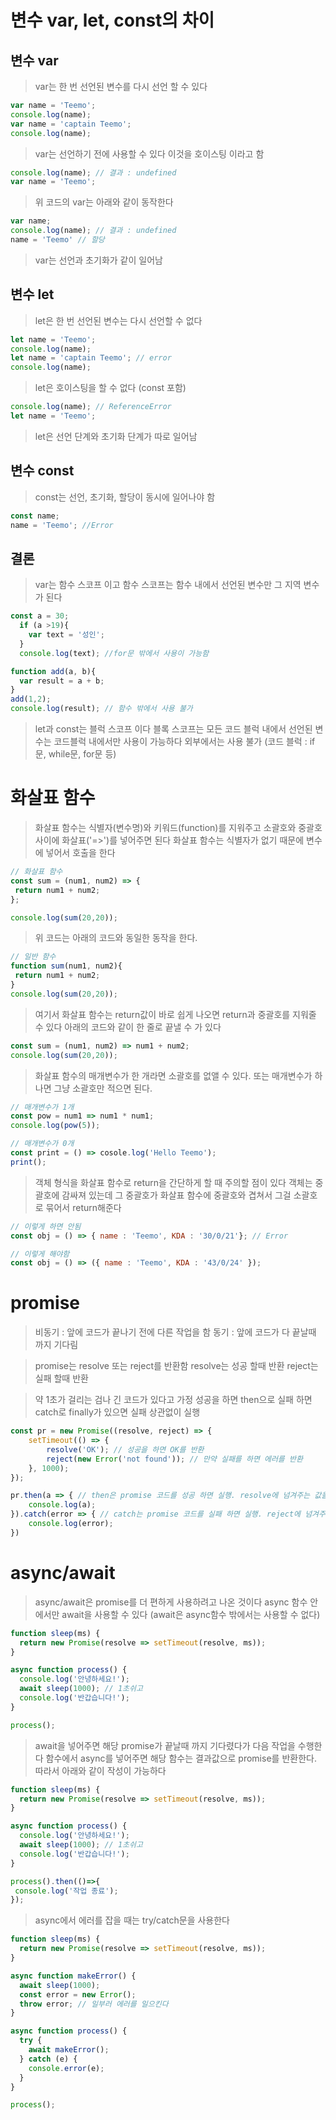 # 변수 var, let, const의 차이

## 변수 var

> var는 한 번 선언된 변수를 다시 선언 할 수 있다

``` javascript
var name = 'Teemo';
console.log(name);
var name = 'captain Teemo';
console.log(name);
```

> var는 선언하기 전에 사용할 수 있다
> 이것을 호이스팅 이라고 함

```javascript
console.log(name); // 결과 : undefined
var name = 'Teemo';
```

> 위 코드의 var는 아래와 같이 동작한다

```javascript
var name;
console.log(name); // 결과 : undefined
name = 'Teemo' // 할당
```

> var는 선언과 초기화가 같이 일어남

## 변수 let

> let은 한 번 선언된 변수는 다시 선언할 수 없다
 ```javascript
let name = 'Teemo';
console.log(name);
let name = 'captain Teemo'; // error
console.log(name);
 ```
 
 > let은 호이스팅을 할 수 없다 (const 포함)
 
 ```javascript
 console.log(name); // ReferenceError
let name = 'Teemo';
 ```
 
 > let은 선언 단계와 초기화 단계가 따로 일어남
 
 
 ## 변수 const
 > const는 선언, 초기화, 할당이 동시에 일어나야 함
 ``` javascript
const name;
name = 'Teemo'; //Error
```

## 결론

> var는 함수 스코프 이고 
> 함수 스코프는 함수 내에서 선언된 변수만 그 지역 변수가 된다
``` javascript
const a = 30;
  if (a >19){
    var text = '성인';
  }
  console.log(text); //for문 밖에서 사용이 가능함
```
```javascript
function add(a, b){
  var result = a + b;
}
add(1,2);
console.log(result); // 함수 밖에서 사용 불가
```

> let과 const는 블럭 스코프 이다
> 블록 스코프는 모든 코드 블럭 내에서 선언된 변수는 코드블럭 내에서만 사용이 가능하다
> 외부에서는 사용 불가
> (코드 블럭 : if문, while문, for문 등)


# 화살표 함수

> 화살표 함수는 식별자(변수명)와 키워드(function)를 지워주고 소괄호와 중괄호 사이에 화살표('=>')를 넣어주면 된다
> 화살표 함수는 식별자가 없기 때문에 변수에 넣어서 호출을 한다
``` javascript
// 화살표 함수
const sum = (num1, num2) => {
 return num1 + num2;
};

console.log(sum(20,20));
```
> 위 코드는 아래의 코드와 동일한 동작을 한다.

``` javascript
// 일반 함수
function sum(num1, num2){
 return num1 + num2;
}
console.log(sum(20,20));
```
> 여기서 화살표 함수는 return값이 바로 쉽게 나오면 return과 중괄호를 지워줄 수 있다
> 아래의 코드와 같이 한 줄로 끝낼 수 가 있다

``` javascript
const sum = (num1, num2) => num1 + num2;
console.log(sum(20,20));
```
> 화살표 함수의 매개변수가 한 개라면 소괄호를 없앨 수 있다.
> 또는 매개변수가 하나면 그냥 소괄호만 적으면 된다.

```javascript
// 매개변수가 1개
const pow = num1 => num1 * num1;
console.log(pow(5));
```

```javascript
// 매개변수가 0개
const print = () => cosole.log('Hello Teemo');
print();
```

> 객체 형식을 화살표 함수로 return을 간단하게 할 때 주의할 점이 있다
> 객체는 중괄호에 감싸져 있는데 그 중괄호가 화살표 함수에 중괄호와 겹쳐서 그걸 소괄호로 묶어서 return해준다

```javascript
// 이렇게 하면 안됨
const obj = () => { name : 'Teemo', KDA : '30/0/21'}; // Error
```

```javascript
// 이렇게 해야함
const obj = () => ({ name : 'Teemo', KDA : '43/0/24' });
```

# promise

> 비동기 : 앞에 코드가 끝나기 전에 다른 작업을 함
> 동기 : 앞에 코드가 다 끝날때 까지 기다림

> promise는 resolve 또는 reject를 반환함
> resolve는 성공 할때 반환
> reject는 실패 할때 반환

> 약 1초가 걸리는 검나 긴 코드가 있다고 가정
> 성공을 하면 then으로
> 실패 하면 catch로
> finally가 있으면  실패 상관없이 실행

``` javascript
const pr = new Promise((resolve, reject) => {
    setTimeout(() => {
        resolve('OK'); // 성공을 하면 OK를 반환
        reject(new Error('not found')); // 만약 실패를 하면 에러를 반환
    }, 1000);
});

pr.then(a => { // then은 promise 코드를 성공 하면 실행. resolve에 넘겨주는 값을 받음
    console.log(a);
}).catch(error => { // catch는 promise 코드를 실패 하면 실행. reject에 넘겨주는 값을 받음
    console.log(error);
})
```

# async/await

> async/await은 promise를 더 편하게 사용하려고 나온 것이다
> async 함수 안에서만 await을 사용할 수 있다 (await은 async함수 밖에서는 사용할 수 없다)
``` javascript
function sleep(ms) {
  return new Promise(resolve => setTimeout(resolve, ms));
}

async function process() {
  console.log('안녕하세요!');
  await sleep(1000); // 1초쉬고
  console.log('반갑습니다!');
}

process();
```
> await을 넣어주면 해당 promise가 끝날때 까지 기다렸다가 다음 작업을 수행한다
> 함수에서 async를 넣어주면 해당 함수는 결과값으로 promise를 반환한다.
> 따라서 아래와 같이 작성이 가능하다

```javascript
function sleep(ms) {
  return new Promise(resolve => setTimeout(resolve, ms));
}

async function process() {
  console.log('안녕하세요!');
  await sleep(1000); // 1초쉬고
  console.log('반갑습니다!');
}

process().then(()=>{
 console.log('작업 종료');
});
```
> async에서 에러를 잡을 때는 try/catch문을 사용한다

``` javascript
function sleep(ms) {
  return new Promise(resolve => setTimeout(resolve, ms));
}

async function makeError() {
  await sleep(1000);
  const error = new Error();
  throw error; // 일부러 에러를 일으킨다
}

async function process() {
  try {
    await makeError();
  } catch (e) {
    console.error(e);
  }
}

process();
```

